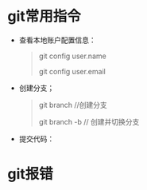 # git常用指令

- 查看本地账户配置信息：

  >git config user.name
  >
  >git config  user.email

- 创建分支；

  >git branch <name>  //创建分支
  >
  >git branch -b <name> // 创建并切换分支
  >
  >

- 提交代码：



# git报错

